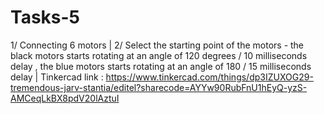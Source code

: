 # Tasks-5
1/ Connecting 6 motors |
2/ Select the starting point of the motors - the black motors starts rotating at an angle of 120 degrees / 10 milliseconds delay , the blue motors starts rotating at an angle of 180 / 15 milliseconds delay | Tinkercad link : https://www.tinkercad.com/things/dp3IZUXOG29-tremendous-jarv-stantia/editel?sharecode=AYYw90RubFnU1hEyQ-yzS-AMCeqLkBX8pdV20lAztuI

